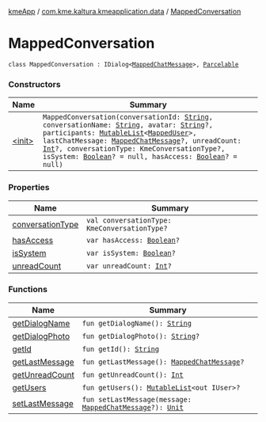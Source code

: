[kmeApp](../../index.md) / [com.kme.kaltura.kmeapplication.data](../index.md) / [MappedConversation](./index.md)

# MappedConversation

`class MappedConversation : IDialog<`[`MappedChatMessage`](../-mapped-chat-message/index.md)`>, `[`Parcelable`](https://developer.android.com/reference/android/os/Parcelable.html)

### Constructors

| Name | Summary |
|---|---|
| [&lt;init&gt;](-init-.md) | `MappedConversation(conversationId: `[`String`](https://kotlinlang.org/api/latest/jvm/stdlib/kotlin/-string/index.html)`, conversationName: `[`String`](https://kotlinlang.org/api/latest/jvm/stdlib/kotlin/-string/index.html)`, avatar: `[`String`](https://kotlinlang.org/api/latest/jvm/stdlib/kotlin/-string/index.html)`?, participants: `[`MutableList`](https://kotlinlang.org/api/latest/jvm/stdlib/kotlin.collections/-mutable-list/index.html)`<`[`MappedUser`](../-mapped-user/index.md)`>, lastChatMessage: `[`MappedChatMessage`](../-mapped-chat-message/index.md)`?, unreadCount: `[`Int`](https://kotlinlang.org/api/latest/jvm/stdlib/kotlin/-int/index.html)`?, conversationType: KmeConversationType?, isSystem: `[`Boolean`](https://kotlinlang.org/api/latest/jvm/stdlib/kotlin/-boolean/index.html)`? = null, hasAccess: `[`Boolean`](https://kotlinlang.org/api/latest/jvm/stdlib/kotlin/-boolean/index.html)`? = null)` |

### Properties

| Name | Summary |
|---|---|
| [conversationType](conversation-type.md) | `val conversationType: KmeConversationType?` |
| [hasAccess](has-access.md) | `var hasAccess: `[`Boolean`](https://kotlinlang.org/api/latest/jvm/stdlib/kotlin/-boolean/index.html)`?` |
| [isSystem](is-system.md) | `var isSystem: `[`Boolean`](https://kotlinlang.org/api/latest/jvm/stdlib/kotlin/-boolean/index.html)`?` |
| [unreadCount](unread-count.md) | `var unreadCount: `[`Int`](https://kotlinlang.org/api/latest/jvm/stdlib/kotlin/-int/index.html)`?` |

### Functions

| Name | Summary |
|---|---|
| [getDialogName](get-dialog-name.md) | `fun getDialogName(): `[`String`](https://kotlinlang.org/api/latest/jvm/stdlib/kotlin/-string/index.html) |
| [getDialogPhoto](get-dialog-photo.md) | `fun getDialogPhoto(): `[`String`](https://kotlinlang.org/api/latest/jvm/stdlib/kotlin/-string/index.html)`?` |
| [getId](get-id.md) | `fun getId(): `[`String`](https://kotlinlang.org/api/latest/jvm/stdlib/kotlin/-string/index.html) |
| [getLastMessage](get-last-message.md) | `fun getLastMessage(): `[`MappedChatMessage`](../-mapped-chat-message/index.md)`?` |
| [getUnreadCount](get-unread-count.md) | `fun getUnreadCount(): `[`Int`](https://kotlinlang.org/api/latest/jvm/stdlib/kotlin/-int/index.html) |
| [getUsers](get-users.md) | `fun getUsers(): `[`MutableList`](https://kotlinlang.org/api/latest/jvm/stdlib/kotlin.collections/-mutable-list/index.html)`<out IUser>?` |
| [setLastMessage](set-last-message.md) | `fun setLastMessage(message: `[`MappedChatMessage`](../-mapped-chat-message/index.md)`?): `[`Unit`](https://kotlinlang.org/api/latest/jvm/stdlib/kotlin/-unit/index.html) |
